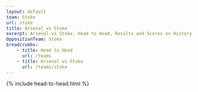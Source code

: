 ```yaml
---
layout: default
team: Stoke
url: stoke
title: Arsenal vs Stoke
excerpt: Arsenal vs Stoke, Head to Head, Results and Scores on History of Arsenal Football Club
OppositionTeam: Stoke
breadcrumbs:
    - title: Head to Head
      url: /teams
    - title: Arsenal vs Stoke
      url: /teams/stoke
---
```


{% include head-to-head.html %}